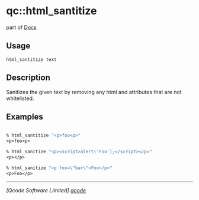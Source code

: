 qc::html_santitize
===========

part of [Docs](../index.md)

Usage
-----
`html_santitize text`

Description
-----------
Sanitizes the given text by removing any html and attributes that are not whitelisted.

Examples
--------
```tcl

% html_santitize "<p>foo<p>"
<p>foo<p>

% html_sanitize "<p><script>alert('Foo');</script></p>"
<p></p>

% html_sanitize "<p foo=\"bar\">Foo</p>"
<p>Foo</p>

```

----------------------------------
*[Qcode Software Limited] [qcode]*

[qcode]: http://www.qcode.co.uk "Qcode Software"